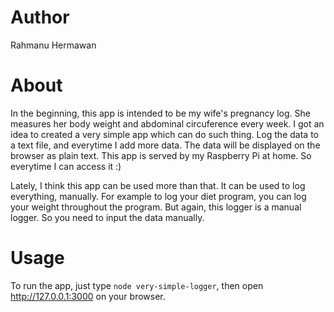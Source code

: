 # Author
Rahmanu Hermawan
# About
In the beginning, this app is intended to be my wife's pregnancy log. She
measures her body weight and abdominal circuference every week. I got an idea
to created a very simple app which can do such thing. Log the data to a text file,
and everytime I add more data. The data will be displayed on the browser as plain text.
This app is served by my Raspberry Pi at home. So everytime I can access it :)

Lately, I think this app can be used more than that. It can be used to log everything, manually.
For example to log your diet program, you can log your weight throughout the program.
But again, this logger is a manual logger. So you need to input the data manually.

# Usage
To run the app, just type `node very-simple-logger`, then open http://127.0.0.1:3000 
on your browser.
